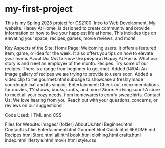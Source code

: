 # my-first-project
This is my Spring 2025 project for CS2100: Intro to Web Development. 
My website, Happy At Home, is designed to create community and provide information on how to live your happiest life at home.
This includes tips on elevating your space, recipes, games, movie reviews, and more!

Key Aspects of the Site:
Home Page: Welcoming users. It offers a featured item, game, or idea for the week. It also offers you tips on how to elevate your home.
About Us: Get to know the people at Happy At Home. What our story is and meet an employee of the month.
Recipes: Try some of our recipes. There is a range from beginner to gourmet. 
Added 04/04: An image gallery of recipes we are trying to provide to users soon. Added a video clip to the gourmet.html subpage to showcase a freshly made sourdough loaf and its singing. 
Entertainment: Check out recommendations for movies, TV shows, books, crafts, and more!
Store: Arriving soon! A store to meet all your cozy needs, from homewares to comfy sweatshirts.
Contact Us: We love hearing from you! Reach out with your questions, concerns, or reviews on our suggestions!

Code Used:
HTML and CSS

Files for Website:
images/ (folder)
AboutUs.html
Beginner.html
ContactUs.html
Entertainment.html
Gourmet.html
Quick.html
README.md
Recipes.html
Store.html
all.html
book.html
clothing.html
crafts.html
index.html
lifestyle.html
movie.html
style.css
